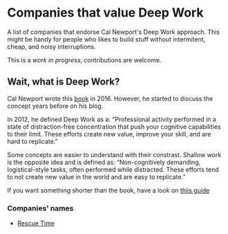 # Companies that value Deep Work

A list of companies that endorse Cal Newport's Deep Work approach. This might be handy for people who likes to build stuff without intermitent, cheap, and noisy interruptions.

This is a *work in progress*, contributions are welcome.

## Wait, what is Deep Work?

Cal Newport wrote this [book](https://www.amazon.com/Deep-Work-Cal-Newport-audiobook/dp/B0189PVAWY/ref=sr_1_1?dchild=1&keywords=deep+work&qid=1600695114&sr=8-1) in 2016. However, he started to discuss the concept years before on his blog.

In 2012, he defined Deep Work as a: "Professional activity performed in a state of distraction-free concentration that push your cognitive capabilities to their limit. These efforts create new value, improve your skill, and are hard to replicate.” 

Some concepts are easier to understand with their constrast. Shallow work is the opposite idea and is defined as: “Non-cognitively demanding, logistical-style tasks, often performed while distracted. These efforts tend to not create new value in the world and are easy to replicate.”


If you want something shorter than the book, have a look on [thiis guide](https://doist.com/blog/complete-guide-to-deep-work/)
 

### Companies' names

- [Rescue Time](https://www.rescuetime.com/)
